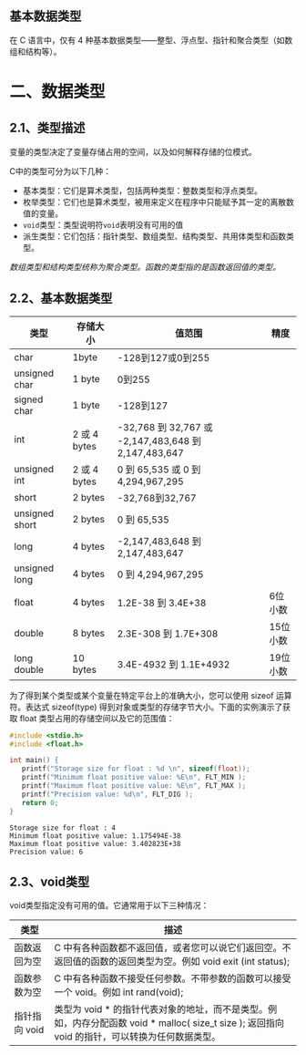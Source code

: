 ## 基本数据类型

在 C 语言中，仅有 4 种基本数据类型——整型、浮点型、指针和聚合类型（如数组和结构等）。


# 二、数据类型

## 2.1、类型描述

变量的类型决定了变量存储占用的空间，以及如何解释存储的位模式。

C中的类型可分为以下几种：

- 基本类型：它们是算术类型，包括两种类型：整数类型和浮点类型。
- 枚举类型：它们也是算术类型，被用来定义在程序中只能赋予其一定的离散数值的变量。
- `void`类型：类型说明符`void`表明没有可用的值
- 派生类型：它们包括：指针类型、数组类型、结构类型、共用体类型和函数类型。

*数组类型和结构类型统称为聚合类型。函数的类型指的是函数返回值的类型。*

## 2.2、基本数据类型

|类型|存储大小|值范围|精度|
|---|---|---|---|
|char|1byte|-128到127或0到255||
|unsigned char|1 byte|0到255||
|signed char|1 byte|-128到127||
|int|2 或 4 bytes|-32,768 到 32,767 或 -2,147,483,648 到 2,147,483,647||
|unsigned int|2 或 4 bytes|0 到 65,535 或 0 到 4,294,967,295||
|short|2 bytes|-32,768到32,767||
|unsigned short|2 bytes|0 到 65,535||
|long|4 bytes|-2,147,483,648 到 2,147,483,647||
|unsigned long|4 bytes|0 到 4,294,967,295||
|float|4 bytes|1.2E-38 到 3.4E+38|6位小数|
|double|8 bytes|2.3E-308 到 1.7E+308|15位小数|
|long double|10 bytes|3.4E-4932 到 1.1E+4932|19位小数|

为了得到某个类型或某个变量在特定平台上的准确大小，您可以使用 sizeof 运算符。表达式 sizeof(type) 得到对象或类型的存储字节大小。下面的实例演示了获取 float 类型占用的存储空间以及它的范围值：

```c
#include <stdio.h>
#include <float.h>

int main() {
   printf("Storage size for float : %d \n", sizeof(float));
   printf("Minimum float positive value: %E\n", FLT_MIN );
   printf("Maximum float positive value: %E\n", FLT_MAX );
   printf("Precision value: %d\n", FLT_DIG );
   return 0;
}
```

```shell
Storage size for float : 4
Minimum float positive value: 1.175494E-38
Maximum float positive value: 3.402823E+38
Precision value: 6
```

## 2.3、void类型

void类型指定没有可用的值。它通常用于以下三种情况：

|类型|描述|
|---|---|
|函数返回为空|C 中有各种函数都不返回值，或者您可以说它们返回空。不返回值的函数的返回类型为空。例如 void exit (int status);|
|函数参数为空|C 中有各种函数不接受任何参数。不带参数的函数可以接受一个 void。例如 int rand(void);|
|指针指向 void|类型为 void * 的指针代表对象的地址，而不是类型。例如，内存分配函数 void * malloc( size_t size ); 返回指向 void 的指针，可以转换为任何数据类型。|